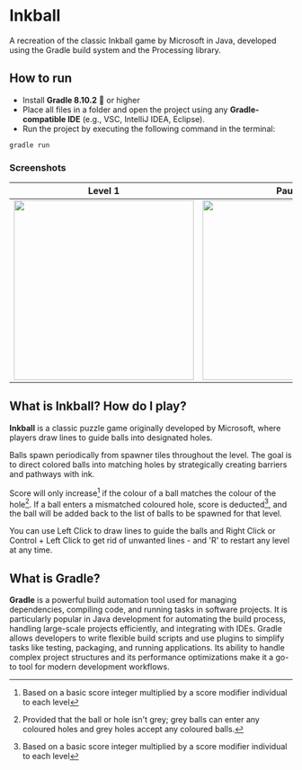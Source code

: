 # Inkball
A recreation of the classic Inkball game by Microsoft in Java, developed using the Gradle build system and the Processing library.

## How to run
* Install **Gradle 8.10.2** 🐘 or higher
* Place all files in a folder and open the project using any **Gradle-compatible IDE** (e.g., VSC, IntelliJ IDEA, Eclipse).
* Run the project by executing the following command in the terminal:
```
gradle run
```

### Screenshots
Level 1 | Paused | Level Won
:-:|:-:|:-:
<img src="https://github.com/user-attachments/assets/c5856684-4db4-46ac-864a-149ddae47e9e" width="320"/> | <img src="https://github.com/user-attachments/assets/adafa839-7eeb-462c-903c-36be8ee342ea" width="320"/> | <img src="https://github.com/user-attachments/assets/e809a6fd-892a-41c9-bdfb-87a3d9139d09" width="320"/>

## What is Inkball? How do I play?
**Inkball** is a classic puzzle game originally developed by Microsoft, where players draw lines to guide balls into designated holes.

Balls spawn periodically from spawner tiles throughout the level. The goal is to direct colored balls into matching holes by strategically creating barriers and pathways with ink.

Score will only increase[^1] if the colour of a ball matches the colour of the hole[^2]. If a ball enters a mismatched coloured hole, score is deducted[^1], and the ball will be added back to the list of balls to be spawned for that level.

You can use Left Click to draw lines to guide the balls and Right Click or Control + Left Click to get rid of unwanted lines - and 'R' to restart any level at any time.

## What is Gradle?
**Gradle** is a powerful build automation tool used for managing dependencies, compiling code, and running tasks in software projects. It is particularly popular in Java development for automating the build process, handling large-scale projects efficiently, and integrating with IDEs. Gradle allows developers to write flexible build scripts and use plugins to simplify tasks like testing, packaging, and running applications. Its ability to handle complex project structures and its performance optimizations make it a go-to tool for modern development workflows.

[^1]: Based on a basic score integer multiplied by a score modifier individual to each level
[^2]: Provided that the ball or hole isn't grey; grey balls can enter any coloured holes and grey holes accept any coloured balls.
